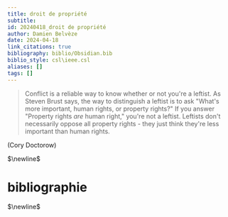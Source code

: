 ```yaml
---
title: droit de propriété
subtitle:
id: 20240418_droit de propriété
author: Damien Belvèze
date: 2024-04-18
link_citations: true
bibliography: biblio/Obsidian.bib
biblio_style: csl\ieee.csl
aliases: []
tags: []
---
```

>Conflict is a reliable way to know whether or not you're a leftist. As Steven Brust says, the way to distinguish a leftist is to ask "What's more important, human rights, or property rights?" If you answer "Property rights *are* human right," you're not a leftist. Leftists don't necessarily oppose all property rights - they just think they're less important than human rights.

(Cory Doctorow)


$\newline$
# bibliographie
$\newline$






